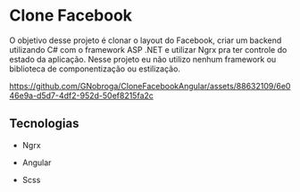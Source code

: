 # Clone Facebook

O objetivo desse projeto é clonar o layout do Facebook, criar um backend utilizando C# com o framework ASP .NET e utilizar Ngrx pra ter controle do estado da aplicação. Nesse projeto eu não utilizo nenhum framework ou biblioteca de componentização ou estilização.


https://github.com/GNobroga/CloneFacebookAngular/assets/88632109/6e046e9a-d5d7-4df2-952d-50ef8215fa2c

## Tecnologias

- Ngrx

- Angular

- Scss
